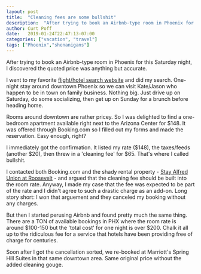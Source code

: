 ```yaml
---
layout: post
title:  "Cleaning fees are some bullshit"
description:  "After trying to book an Airbnb-type room in Phoenix for Saturday night, I discovered the quoted price was not accurate."
author: Curt Poff
date:   2019-01-24T22:47:13-07:00
categories: ["vacation", "travel"]
tags: ["Phoenix","shenanigans"]
---
```


After trying to book an Airbnb-type room in Phoenix for this Saturday night, I discovered the quoted price was anything but accurate.

<!--more-->

I went to my favorite [flight/hotel search website](https://hipmunk.com) and did my search. One-night stay around downtown Phoenix so we can visit Kate/Jason who happen to be in town on family business. Nothing big. Just drive up on Saturday, do some socializing, then get up on Sunday for a brunch before heading home.

Rooms around downtown are rather pricey. So I was delighted to find a one-bedroom apartment available right next to the Arizona Center for $148. It was offered through Booking.com so I filled out my forms and made the reservation. Easy enough, right?

I immediately got the confirmation. It listed my rate ($148), the taxes/feeds (another $20), then threw in a 'cleaning fee' for $65. That's where I called bullshit. 

I contacted both Booking.com and the shady rental property -
[Stay Alfred Union at Roosevelt](https://www.stayalfred.com/property/stay-alfred-at-union-roosevelt) - and argued that the cleaning fee should be built into the room rate. Anyway, I made my case that the fee was expected to be part of the rate and I didn't agree to such a drastic charge as an add-on. Long story short: I won that arguement and they canceled my booking without any charges. 

But then I started perusing Airbnb and found pretty much the same thing. There are a TON of available bookings in PHX where the room rate is around $100-150 but the 'total cost' for one night is over $200. Chalk it all up to the ridiculous fee for a service that hotels have been providing free of charge for centuries.

Soon after I got the cancellation sorted, we re-booked at Marriott's Spring Hill Suites in that same downtown area. Same original price without the added cleaning gouge.
